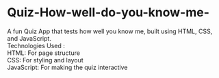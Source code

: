 # Quiz-How-well-do-you-know-me-
A fun Quiz App that tests how well you know me, built using HTML, CSS, and JavaScript.
<br>
Technologies Used :  <br>
HTML: For page structure
<br>
CSS: For styling and layout
<br>
JavaScript: For making the quiz interactive
